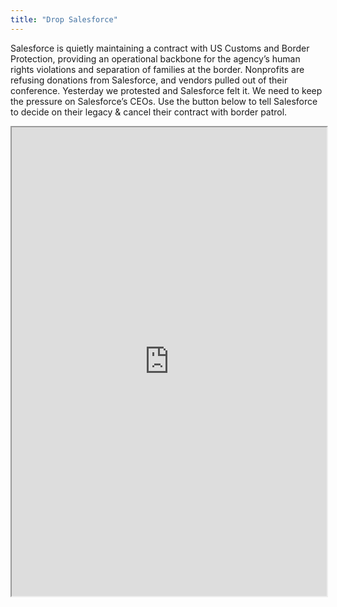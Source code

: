 ```yaml
---
title: "Drop Salesforce"
---
```


Salesforce is quietly maintaining a contract with US Customs and Border Protection, providing an operational backbone for the agency’s human rights violations and separation of families at the border. Nonprofits are refusing donations from Salesforce, and vendors pulled out of their conference. Yesterday we protested and Salesforce felt it. We need to keep the pressure on Salesforce’s CEOs. Use the button below to tell Salesforce to decide on their legacy & cancel their contract with border patrol.

<iframe height="750" width="100%" src="https://ewelton.github.io/ktest/wiki.html#Drop%20Salesforce"></iframe>
